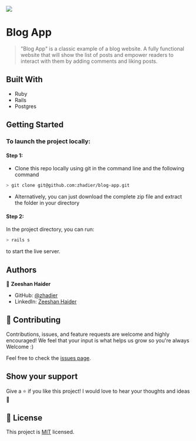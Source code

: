 <!-- @format -->

![](https://img.shields.io/badge/Microverse-blueviolet)

# Blog App

>"Blog App" is a classic example of a blog website. A fully functional website that will show the list of posts and empower readers to interact with them by adding comments and liking posts.

## Built With

- Ruby 
- Rails
- Postgres

## Getting Started

### To launch the project locally:

#### Step 1:

- Clone this repo locally using git in the command line and the following command

 ```bash
 > git clone git@github.com:zhadier/blog-app.git
 ```

- Alternatively, you can just download the complete zip file and extract the folder in your directory

#### Step 2:

In the project directory, you can run:

```bash
> rails s
```
to start the live server.
## Authors

👤 **Zeeshan Haider**

- GitHub: [@zhadier](https://github.com/zhadier)
- LinkedIn: [Zeeshan Haider](https://www.linkedin.com/in/zhadier39/)


## 🤝 Contributing

Contributions, issues, and feature requests are welcome and highly encouraged!
We feel that your input is what helps us grow so you're always Welcome :)

Feel free to check the [issues page](../../issues/).

## Show your support

Give a ⭐️ if you like this project!
I would love to hear your thoughts and ideas 🖤

## 📝 License

This project is [MIT](./MIT.md) licensed.

